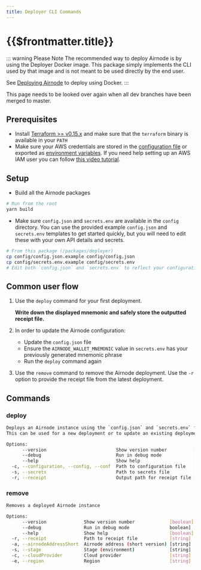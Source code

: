 ```yaml
---
title: Deployer CLI Commands
---
```


# {{$frontmatter.title}}

<TocHeader />
<TOC class="table-of-contents" :include-level="[2,3]" />

::: warning Please Note
The recommended way to deploy Airnode is by using the Deployer Docker image. This package simply implements the CLI used by that image and is not meant to be used directly by the end user.

See [Deploying Airnode](../grp-providers/guides/build-an-airnode/deploying-airnode.md) to deploy using Docker.
:::

<Fix>This page needs to be looked over again when all dev branches have been merged to master.</Fix>


## Prerequisites
* Install [Terraform >= v0.15.x](https://www.terraform.io/downloads.html) and make sure that the `terraform` binary is available in your `PATH`
* Make sure your AWS credentials are stored in the [configuration file](https://docs.aws.amazon.com/cli/latest/userguide/cli-configure-files.html#cli-configure-files-where) or exported as [environment variables](https://docs.aws.amazon.com/cli/latest/userguide/cli-configure-envvars.html#envvars-set). If you need help setting up an AWS IAM user you can follow [this video tutorial](https://www.youtube.com/watch?v=bT19B3IBWHE).


## Setup
* Build all the Airnode packages
```bash
# Run from the root
yarn build
```
* Make sure `config.json` and `secrets.env` are available in the `config` directory. You can use the provided example `config.json` and `secrets.env` templates to get started quickly, but you will need to edit these with your own API details and secrets.
```bash
# From this package (/packages/deployer)
cp config/config.json.example config/config.json
cp config/secrets.env.example config/secrets.env
# Edit both `config.json` and `secrets.env` to reflect your configuration
```

## Common user flow
1. Use the `deploy` command for your first deployment.

   **Write down the displayed mnemonic and safely store the outputted receipt file.**

2. In order to update the Airnode configuration:
    * Update the `config.json` file
    * Ensure the `AIRNODE_WALLET_MNEMONIC` value in `secrets.env` has your previously generated mnemonic phrase
    * Run the `deploy` command again
3. Use the `remove` command to remove the Airnode deployment. Use the `-r` option to provide the receipt file from the latest deployment.

## Commands
### deploy
```bash
Deploys an Airnode instance using the `config.json` and `secrets.env` files. 
This can be used for a new deployment or to update an existing deployment.

Options:
      --version                          Show version number          [boolean]
      --debug                            Run in debug mode            [boolean] [default: false]
      --help                             Show help                    [boolean]
  -c, --configuration, --config, --conf  Path to configuration file   [string] [default: "config/config.json"]
  -s, --secrets                          Path to secrets file         [string] [default: "config/secrets.env"]
  -r, --receipt                          Output path for receipt file [string] [default: "output/receipt.json"]
```

### remove
```bash
Removes a deployed Airnode instance

Options:
      --version              Show version number             [boolean]
      --debug                Run in debug mode               boolean] [default: false]
      --help                 Show help                       [boolean]
  -r, --receipt              Path to receipt file            [string]
  -a, --airnodeAddressShort  Airnode address (short version) [string]
  -s, --stage                Stage (environment)             [string]
  -c, --cloudProvider        Cloud provider                  [string]
  -e, --region               Region                          [string]
```
